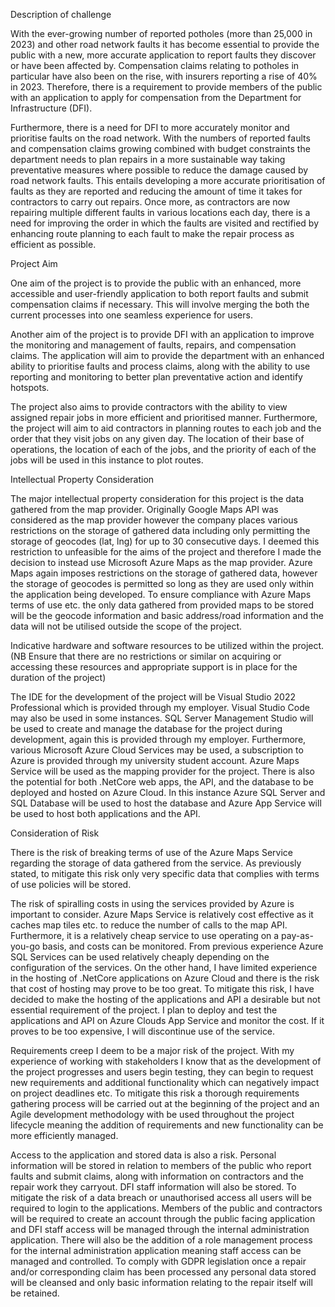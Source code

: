Description of challenge 

With the ever-growing number of reported potholes (more than 25,000 in 2023) and other road network faults it has become essential to provide the public with a new, more accurate application to report faults they discover or have been affected by. Compensation claims relating to potholes in particular have also been on the rise, with insurers reporting a rise of 40% in 2023. Therefore, there is a requirement to provide members of the public with an application to apply for compensation from the Department for Infrastructure (DFI).  

Furthermore, there is a need for DFI to more accurately monitor and prioritise faults on the road network. With the numbers of reported faults and compensation claims growing combined with budget constraints the department needs to plan repairs in a more sustainable way taking preventative measures where possible to reduce the damage caused by road network faults. This entails developing a more accurate prioritisation of faults as they are reported and reducing the amount of time it takes for contractors to carry out repairs. Once more, as contractors are now repairing multiple different faults in various locations each day, there is a need for improving the order in which the faults are visited and rectified by enhancing route planning to each fault to make the repair process as efficient as possible. 


Project Aim 

One aim of the project is to provide the public with an enhanced, more accessible and user-friendly application to both report faults and submit compensation claims if necessary. This will involve merging the both the current processes into one seamless experience for users.  

Another aim of the project is to provide DFI with an application to improve the monitoring and management of faults, repairs, and compensation claims. The application will aim to provide the department with an enhanced ability to prioritise faults and process claims, along with the ability to use reporting and monitoring to better plan preventative action and identify hotspots. 

The project also aims to provide contractors with the ability to view assigned repair jobs in more efficient and prioritised manner. Furthermore, the project will aim to aid contractors in planning routes to each job and the order that they visit jobs on any given day. The location of their base of operations, the location of each of the jobs, and the priority of each of the jobs will be used in this instance to plot routes. 


Intellectual Property Consideration 

The major intellectual property consideration for this project is the data gathered from the map provider. Originally Google Maps API was considered as the map provider however the company places various restrictions on the storage of gathered data including only permitting the storage of geocodes (lat, lng) for up to 30 consecutive days. I deemed this restriction to unfeasible for the aims of the project and therefore I made the decision to instead use Microsoft Azure Maps as the map provider. Azure Maps again imposes restrictions on the storage of gathered data, however the storage of geocodes is permitted so long as they are used only within the application being developed. To ensure compliance with Azure Maps terms of use etc. the only data gathered from provided maps to be stored will be the geocode information and basic address/road information and the data will not be utilised outside the scope of the project. 

Indicative hardware and software resources to be utilized within the project. (NB Ensure that there are no restrictions or similar on acquiring or accessing these resources and appropriate support is in place for the duration of the project) 

The IDE for the development of the project will be Visual Studio 2022 Professional which is provided through my employer. Visual Studio Code may also be used in some instances. SQL Server Management Studio will be used to create and manage the database for the project during development, again this is provided through my employer. Furthermore, various Microsoft Azure Cloud Services may be used, a subscription to Azure is provided through my university student account. Azure Maps Service will be used as the mapping provider for the project. There is also the potential for both .NetCore web apps, the API, and the database to be deployed and hosted on Azure Cloud. In this instance Azure SQL Server and SQL Database will be used to host the database and Azure App Service will be used to host both applications and the API. 

Consideration of Risk 

There is the risk of breaking terms of use of the Azure Maps Service regarding the storage of data gathered from the service. As previously stated, to mitigate this risk only very specific data that complies with terms of use policies will be stored. 

The risk of spiralling costs in using the services provided by Azure is important to consider. Azure Maps Service is relatively cost effective as it caches map tiles etc. to reduce the number of calls to the map API. Furthermore, it is a relatively cheap service to use operating on a pay-as-you-go basis, and costs can be monitored. From previous experience Azure SQL Services can be used relatively cheaply depending on the configuration of the services. On the other hand, I have limited experience in the hosting of .NetCore applications on Azure Cloud and there is the risk that cost of hosting may prove to be too great. To mitigate this risk, I have decided to make the hosting of the applications and API a desirable but not essential requirement of the project. I plan to deploy and test the applications and API on Azure Clouds App Service and monitor the cost. If it proves to be too expensive, I will discontinue use of the service. 

Requirements creep I deem to be a major risk of the project. With my experience of working with stakeholders I know that as the development of the project progresses and users begin testing, they can begin to request new requirements and additional functionality which can negatively impact on project deadlines etc. To mitigate this risk a thorough requirements gathering process will be carried out at the beginning of the project and an Agile development methodology with be used throughout the project lifecycle meaning the addition of requirements and new functionality can be more efficiently managed. 

Access to the application and stored data is also a risk. Personal information will be stored in relation to members of the public who report faults and submit claims, along with information on contractors and the repair work they carryout. DFI staff information will also be stored. To mitigate the risk of a data breach or unauthorised access all users will be required to login to the applications. Members of the public and contractors will be required to create an account through the public facing application and DFI staff access will be managed through the internal administration application. There will also be the addition of a role management process for the internal administration application meaning staff access can be managed and controlled. To comply with GDPR legislation once a repair and/or corresponding claim has been processed any personal data stored will be cleansed and only basic information relating to the repair itself will be retained. 
